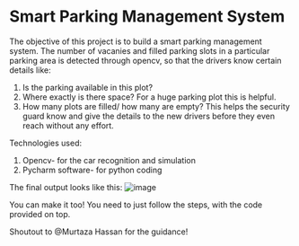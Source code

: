 # Smart Parking Management System

The objective of this project is to build a smart parking management system. 
The number of vacanies and filled parking slots in a particular parking area is detected through opencv, so that the drivers know certain details like:
1) Is the parking available in this plot?
2) Where exactly is there space? For a huge parking plot this is helpful.
3) How many plots are filled/ how many are empty? This helps the security guard know and give the details to the new drivers before they even reach without any effort.

Technologies used:

1) Opencv- for the car recognition and simulation
2) Pycharm software- for python coding

The final output looks like this:
![image](https://user-images.githubusercontent.com/95308896/186500109-605e3ebd-3633-4396-91b3-ed98f21a8a5a.png)

You can make it too! You need to just follow the steps, with the code provided on top.

Shoutout to @Murtaza Hassan for the guidance!
